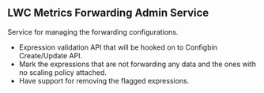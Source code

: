 ## LWC Metrics Forwarding Admin Service

Service for managing the forwarding configurations.

- Expression validation API that will be hooked on to Configbin Create/Update 
  API.
- Mark the expressions that are not forwarding any data and the ones with 
  no scaling policy attached.
- Have support for removing the flagged expressions.
 